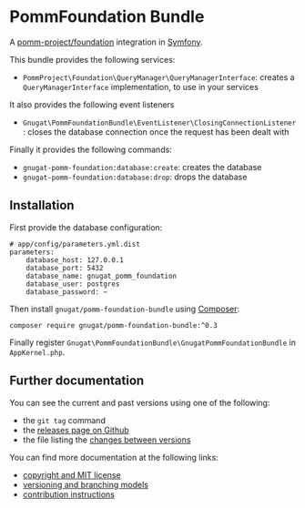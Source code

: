 # PommFoundation Bundle

A [pomm-project/foundation](https://github.com/pomm-project/Foundation) integration in [Symfony](http://symfony.com/).

This bundle provides the following services:

* `PommProject\Foundation\QueryManager\QueryManagerInterface`:
  creates a `QueryManagerInterface` implementation, to use in your services

It also provides the following event listeners

* `Gnugat\PommFoundationBundle\EventListener\ClosingConnectionListener`:
  closes the database connection once the request has been dealt with

Finally it provides the following commands:

* `gnugat-pomm-foundation:database:create`: creates the database
* `gnugat-pomm-foundation:database:drop`: drops the database

## Installation

First provide the database configuration:

```
# app/config/parameters.yml.dist
parameters:
    database_host: 127.0.0.1
    database_port: 5432
    database_name: gnugat_pomm_foundation
    database_user: postgres
    database_password: ~
```

Then install `gnugat/pomm-foundation-bundle` using [Composer](https://getcomposer.org/download/):

    composer require gnugat/pomm-foundation-bundle:^0.3

Finally register `Gnugat\PommFoundationBundle\GnugatPommFoundationBundle` in `AppKernel.php`.

## Further documentation

You can see the current and past versions using one of the following:

* the `git tag` command
* the [releases page on Github](https://github.com/gnugat/pomm-foundation-bundle/releases)
* the file listing the [changes between versions](CHANGELOG.md)

You can find more documentation at the following links:

* [copyright and MIT license](LICENSE)
* [versioning and branching models](VERSIONING.md)
* [contribution instructions](CONTRIBUTING.md)
